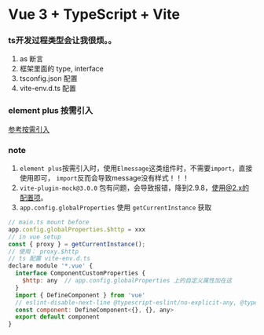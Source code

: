 # Vue 3 + TypeScript + Vite

### ts开发过程类型会让我很烦。。
1. as 断言
2. 框架里面的 type, interface
3. tsconfig.json 配置
3. vite-env.d.ts 配置

### element plus 按需引入
[参考按需引入](https://element-plus.gitee.io/zh-CN/guide/quickstart.html#%E6%8C%89%E9%9C%80%E5%AF%BC%E5%85%A5)

### note
1. `element plus`按需引入时，使用`Elmessage`这类组件时，不需要`import`，直接使用即可，
`import`反而会导致message没有样式！！！
2. `vite-plugin-mock@3.0.0` 包有问题，会导致报错，降到2.9.8，使用@2.x的配置项。
3. `app.config.globalProperties` 使用 `getCurrentInstance` 获取
```js
// main.ts mount before
app.config.globalProperties.$http = xxx
// in vue setup
const { proxy } = getCurrentInstance();
// 使用： proxy.$http
// ts 配置 vite-env.d.ts
declare module '*.vue' {
  interface ComponentCustomProperties {
    $http: any  // app.config.globalProperties 上的自定义属性加在这
  }
  import { DefineComponent } from 'vue'
  // eslint-disable-next-line @typescript-eslint/no-explicit-any, @typescript-eslint/ban-types
  const component: DefineComponent<{}, {}, any>
  export default component
}
```

